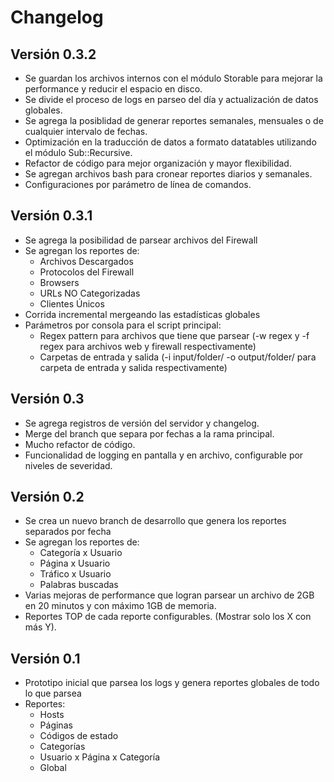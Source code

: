 Changelog
=========

## Versión 0.3.2 ##

  - Se guardan los archivos internos con el módulo Storable para mejorar la performance y reducir el espacio en disco.
  - Se divide el proceso de logs en parseo del día y actualización de datos globales.
  - Se agrega la posiblidad de generar reportes semanales, mensuales o de cualquier intervalo de fechas.
  - Optimización en la traducción de datos a formato datatables utilizando el módulo Sub::Recursive.
  - Refactor de código para mejor organización y mayor flexibilidad.
  - Se agregan archivos bash para cronear reportes diarios y semanales.
  - Configuraciones por parámetro de línea de comandos.
  

## Versión 0.3.1 ##

  - Se agrega la posibilidad de parsear archivos del Firewall
  - Se agregan los reportes de:
    * Archivos Descargados
    * Protocolos del Firewall
    * Browsers
    * URLs NO Categorizadas
    * Clientes Únicos
  - Corrida incremental mergeando las estadísticas globales
  - Parámetros por consola para el script principal:
  	* Regex pattern para archivos que tiene que parsear (-w regex y -f regex para archivos web y firewall respectivamente)
  	* Carpetas de entrada y salida (-i input/folder/ -o output/folder/ para carpeta de entrada y salida respectivamente)

## Versión 0.3 ##

  - Se agrega registros de versión del servidor y changelog.
  - Merge del branch que separa por fechas a la rama principal.
  - Mucho refactor de código.
  - Funcionalidad de logging en pantalla y en archivo, configurable por niveles de severidad.

## Versión 0.2 ##

  - Se crea un nuevo branch de desarrollo que genera los reportes separados por fecha
  - Se agregan los reportes de:
    * Categoría x Usuario
    * Página x Usuario
    * Tráfico x Usuario
    * Palabras buscadas
  - Varias mejoras de performance que logran parsear un archivo de 2GB en 20 minutos y con máximo 1GB de memoria.
  - Reportes TOP de cada reporte configurables. (Mostrar solo los X con más Y).

## Versión 0.1 ##

  - Prototipo inicial que parsea los logs y genera reportes globales de todo lo que parsea
  - Reportes:
    * Hosts
    * Páginas
    * Códigos de estado
    * Categorías
    * Usuario x Página x Categoría
    * Global